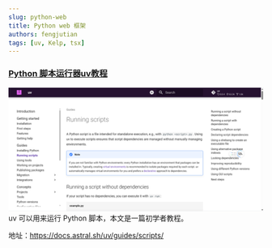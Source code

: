 ```yaml
---
slug: python-web
title: Python web 框架
authors: fengjutian
tags: [uv, Kelp, tsx]
---
```


### [Python 脚本运行器uv教程](https://docs.astral.sh/uv/guides/scripts/)
![alt text](./static/imgs/uv.png)
uv 可以用来运行 Python 脚本，本文是一篇初学者教程。

地址：https://docs.astral.sh/uv/guides/scripts/

